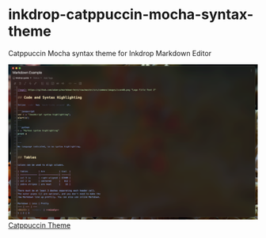 # inkdrop-catppuccin-mocha-syntax-theme

Catppuccin Mocha syntax theme for Inkdrop Markdown Editor

![Catppuccin Mocha Syntax](https://github.com/lowranceworks/inkdrop-catppuccin-mocha-syntax/blob/main/preview.png)
[Catppuccin Theme](https://catppuccin.com/)
